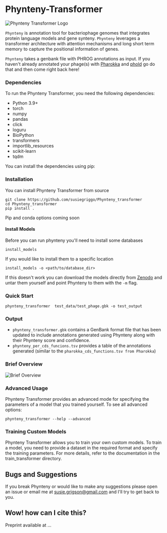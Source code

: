 # Phynteny-Transformer 
![Phynteny Transformer Logo](phynteny_logo.png)

`Phynteny` is annotation tool for bacteriophage genomes that integrates protein language models and gene synteny. `Phynteny` leverages a transformer architecture with attention mechanisms and long short term memory to capture the positional information of genes.

`Phynteny` takes a genbank file with PHROG annotations as input. If you haven't already annotated your phage(s) with [Pharokka](https://github.com/gbouras13/pharokka) and [phold](https://github.com/gbouras13/phold) go do that and then come right back here! 

### Dependencies

To run the Phynteny Transformer, you need the following dependencies:

- Python 3.9+
- torch
- numpy
- pandas
- click
- loguru
- BioPython
- transformers
- importlib_resources
- scikit-learn
- tqdm

You can install the dependencies using pip:

### Installation 

You can install Phynteny Transformer from source 
```
git clone https://github.com/susiegriggo/Phynteny_transformer 
cd Phynteny_transformer 
pip install . 
``` 

Pip and conda options coming soon 

#### Install Models 

Before you can run phynteny you'll need to install some databases

```
install_models
```

If you would like to install them to a specific location  

```
install_models -o <path/to/database_dir>
 ```

If this doesn't work you can download the models directly from [Zenodo](https://zenodo.org/records/15276214/files/phynteny_transformer_model0.1.1_2025-04-24.tar.gz) and untar them yourself and point Phynteny to them with the `-m` flag. 

### Quick Start 
```
phynteny_transformer  test_data/test_phage.gbk -o test_output
```


### Output 

* ```phynteny_transformer.gbk``` contains a GenBank format file that has been updated to include annotations generated using Phynteny along with their Phynteny score and confidence. 
* ```phynteny_per_cds_funcions.tsv``` provides a table of the annotations generated (similar to the ```pharokka_cds_functions.tsv from Pharokka```)


### Brief Overview 
![Brief Overview](Figure1.2.svg)

### Advanced Usage

Phynteny Transformer provides an advanced mode for specifying the parameters of a model that you trained yourself. To see all advanced options:
```
phynteny_transformer --help --advanced
```

### Training Custom Models

Phynteny Transformer allows you to train your own custom models. To train a model, you need to provide a dataset in the required format and specify the training parameters. For more details, refer to the documentation in the train_transformer directory. 

## Bugs and Suggestions 
If you break Phynteny or would like to make any suggestions please open an issue or email me at susie.grigson@gmail.com and I'll try to get back to you. 

## Wow! how can I cite this?
Preprint available at ...
